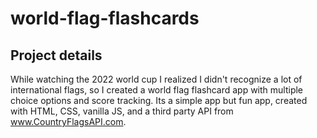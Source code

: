 # world-flag-flashcards

## Project details
While watching the 2022 world cup I realized I didn't recognize a lot of international flags, so I created a world flag flashcard app with multiple choice options and score tracking. Its a simple app but fun app, created with HTML, CSS, vanilla JS, and a third party API from www.CountryFlagsAPI.com.

